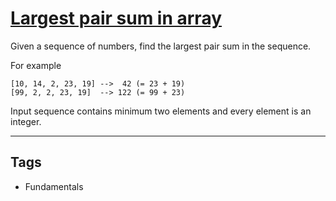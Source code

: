 # [Largest pair sum in array](https://www.codewars.com/kata/556196a6091a7e7f58000018)

Given a sequence of numbers, find the largest pair sum in the sequence.

For example

```
[10, 14, 2, 23, 19] -->  42 (= 23 + 19)
[99, 2, 2, 23, 19]  --> 122 (= 99 + 23)
```

Input sequence contains minimum two elements and every element is an integer.

---

## Tags

- Fundamentals
